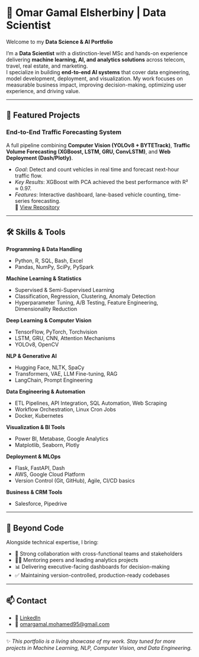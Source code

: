 # 👋 Omar Gamal Elsherbiny | Data Scientist 

Welcome to my **Data Science & AI Portfolio**   

I’m a **Data Scientist** with a distinction-level MSc and hands-on experience delivering **machine learning, AI, and analytics solutions** across telecom, travel, real estate, and marketing.  
I specialize in building **end-to-end AI systems** that cover data engineering, model development, deployment, and visualization. My work focuses on measurable business impact, improving decision-making, optimizing user experience, and driving value.  

---

## 🚀 Featured Projects

### End-to-End Traffic Forecasting System  
A full pipeline combining **Computer Vision (YOLOv8 + BYTETrack)**, **Traffic Volume Forecasting (XGBoost, LSTM, GRU, ConvLSTM)**, and **Web Deployment (Dash/Plotly)**.  
- *Goal*: Detect and count vehicles in real time and forecast next-hour traffic flow.  
- *Key Results*: XGBoost with PCA achieved the best performance with R² ≈ 0.97.  
- *Features*: Interactive dashboard, lane-based vehicle counting, time-series forecasting.  
🔗 [View Repository](https://github.com/3omar95/end-to-end-traffic-analytics)

---

## 🛠 Skills & Tools  

**Programming & Data Handling**  
- Python, R, SQL, Bash, Excel  
- Pandas, NumPy, SciPy, PySpark  

**Machine Learning & Statistics**  
- Supervised & Semi-Supervised Learning  
- Classification, Regression, Clustering, Anomaly Detection  
- Hyperparameter Tuning, A/B Testing, Feature Engineering, Dimensionality Reduction  

**Deep Learning & Computer Vision**  
- TensorFlow, PyTorch, Torchvision  
- LSTM, GRU, CNN, Attention Mechanisms  
- YOLOv8, OpenCV  

**NLP & Generative AI**  
- Hugging Face, NLTK, SpaCy  
- Transformers, VAE, LLM Fine-tuning, RAG  
- LangChain, Prompt Engineering  

**Data Engineering & Automation**  
- ETL Pipelines, API Integration, SQL Automation, Web Scraping  
- Workflow Orchestration, Linux Cron Jobs  
- Docker, Kubernetes  

**Visualization & BI Tools**  
- Power BI, Metabase, Google Analytics  
- Matplotlib, Seaborn, Plotly  

**Deployment & MLOps**  
- Flask, FastAPI, Dash  
- AWS, Google Cloud Platform  
- Version Control (Git, GitHub), Agile, CI/CD basics  

**Business & CRM Tools**  
- Salesforce, Pipedrive  

---

## 🌟 Beyond Code  

Alongside technical expertise, I bring:  
- 🤝 Strong collaboration with cross-functional teams and stakeholders  
- 🧑‍🏫 Mentoring peers and leading analytics projects  
- 📊 Delivering executive-facing dashboards for decision-making  
- ✅ Maintaining version-controlled, production-ready codebases  

---

## 📫 Contact  

- 💼 [LinkedIn](https://www.linkedin.com/in/omar-gamal-elsherbiny-480a192b3)  
- 📧 omargamal.mohamed95@gmail.com  

---

✨ *This portfolio is a living showcase of my work. Stay tuned for more projects in Machine Learning, NLP, Computer Vision, and Data Engineering.*  

